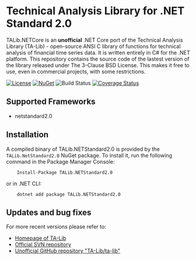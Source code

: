 # Technical Analysis Library for .NET Standard 2.0

TALib.NETCore is an **unofficial** .NET Core port of the Technical Analysis Library (TA-Lib) - open-source ANSI C library of functions for technical analysis of financial time series data. It is written entirely in C# for the .NET platform. This repository contains the source code of the lastest version of the library released under The 3-Clause BSD License. This makes it free to use, even in commercial projects, with some restrictions.

[![License](https://img.shields.io/github/license/hmG3/TA-Lib.NETCore?logo=open-source-initiative)](https://opensource.org/licenses/LGPL-3.0)
[![NuGet](https://img.shields.io/nuget/v/TALib.NETCore.svg?logo=nuget)](https://nuget.org/packages/TALib.NETCore)
![Build Status](https://github.com/DamianManelski/TA-Lib.NETCore/workflows/.NET%20Core/badge.svg)
[![Coverage Status](https://codecov.io/gh/DamianManelski/TA-Lib.NetStandard2.0/branch/master/graph/badge.svg)](https://codecov.io/gh/DamianManelski/TA-Lib.NetStandard2.0)

## Supported Frameworks

- netstandard2.0

## Installation

A compiled binary of TALib.NETStandard2.0 is provided by the `TALib.NetStandard2.0` NuGet package. To install it, run the following command in the Package Manager Console:

```shell
    Install-Package TALib.NETStandard2.0
```

or in .NET CLI:

```shell
    dotnet add package TALib.NETStandard2.0
```

## Updates and bug fixes

For more recent versions please refer to:

- [Homepage of TA-Lib](https://ta-lib.org/)
- [Official SVN repository](https://svn.code.sf.net/p/ta-lib/code/trunk/ta-lib/c/)
- [Unofficial GitHub repository "TA-Lib/ta-lib"](https://github.com/TA-Lib/ta-lib)
